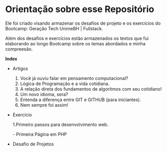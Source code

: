 # Orientação sobre esse Repositório

Ele foi criado visando armazenar os desafios de projeto e os exercícios do Bootcamp: Geração Tech UnimeBH | Fullstack.

Além dos desafios e exercícios estão armazenados os textos que fui elaborando ao longo Bootcamp sobre os temas abordados e minha compreesão. 

**Index**

- Artigos<p>
    1.  Você já ouviu falar em pensamento computacional?
    2. Lógica de Programação e a vida cotidiana.
    3. A relação direta dos fundamentos de algoritmos com seu cotidiano!
    4. Um novo idioma, sera?
    5. Entenda a diferença entre GIT e GITHUB (para iniciantes).
    6. Nem sempre foi assim!

- Exercício<p>
    1.Primeiro passos para desenvolvimento web. <p>
        - Primeira Página em PHP

- Desafio de Projetos